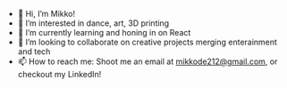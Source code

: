 - 👋 Hi, I’m Mikko!
- 👀 I’m interested in dance, art, 3D printing 
- 🌱 I’m currently learning and honing in on React
- 💞️ I’m looking to collaborate on creative projects merging enterainment and tech
- 📫 How to reach me: Shoot me an email at mikkode212@gmail.com, or checkout my LinkedIn!

<!---
ofthekings12/ofthekings12 is a ✨ special ✨ repository because its `README.md` (this file) appears on your GitHub profile.
You can click the Preview link to take a look at your changes.
--->
